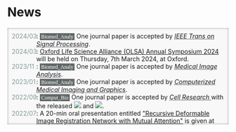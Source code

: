 # <i class="fas fa-rss "></i> News

<head>
	<title>Events</title>
	<style>
		.bottom_box {
			background-color: #F8F8F8;
			box-shadow: inset 0px 0px 5px -0.5px #888;
			/*z-index: 0px;*/
		}
		ul.events {
			list-style-type: none;
			width: auto; 
			padding: 10px;
			height: 200px; 
			overflow: auto; 
		}
		ul.events li {
			font-weight: normal;
			align-items: initial;
			position: relative;
			padding-left: 56px;
			z-index: 0;
		}
		ul.events li:before {
			content: attr(data-date) "";
			font-weight: normal;
			color: #809898;
			position: absolute;
			left: 0px;
			z-index: 0;
		}
		code {
            background-color: #626868 !important;
            color: white;
            padding: 1px 3px !important;
            margin: 0px !important;
            border-radius: 0px !important;
            font-family: "Arial Narrow" !important;
            font-size: 12px !important;
            z-index: 0;
        }
	</style>
</head>

<body>
<div class="bottom_box" >
	<ul class="events">
		<li data-date="2024/03">: <code>Biomed_Analy</code> One journal paper is accepted by <abbr title="impact factor: 5.4 (Q1)"><i>IEEE Trans on Signal Processing</i></abbr>.</li>
		<li data-date="2024/03">: <a href="http://www.olsa.life/2024_Symposium/index.html">Oxford Life Science Alliance (OLSA) Annual Symposium 2024</a> will be held on Thursday, 7th March 2024, at Oxford.</li>
		<li data-date="2023/11">: <code>Biomed_Analy</code> One journal paper is accepted by <abbr title="impact factor: 13.8 (Q1)"><i>Medical Image Analysis</i></abbr>.</li>
		<li data-date="2023/01">: <code>Biomed_Analy</code> One journal paper is accepted by <abbr title="impact factor: 7.4 (Q1)"><i>Computerized Medical Imaging and Graphics</i></abbr>.</li>
		<li data-date="2022/09">: <code>Comput_Bio</code> One journal paper is accepted by <abbr title="impact factor: 46.3 (Q1)"><i>Cell Research </i></abbr> with the released <a href="https://github.com/jianqingzheng/XBCR-net"><img src="https://img.shields.io/github/stars/jianqingzheng/XBCR-net?style=social&label=Code+★" /></a> and <a href="https://colab.research.google.com/github/jianqingzheng/XBCR-net/blob/main/XBCR_net.ipynb"><img src="https://colab.research.google.com/assets/colab-badge.svg" /></a>.</li>
		<li data-date="2022/07">: A 20-min oral presentation entitled <a href="https://link.springer.com/chapter/10.1007/978-3-031-12053-4_6">"Recursive Deformable Image Registration Network with Mutual Attention"</a> is given at MIUA 2022 in Cambridge.</li>
		<li data-date="2022/06">: <code>Surg_Navig</code> One conference paper is accepted by <abbr title="International Conference on Medical Image Computing and Computer Assisted Intervention"><i>MICCAI 2022</i></abbr> with the released <a href="https://github.com/br0202/M3Depth"><img src="https://img.shields.io/github/stars/br0202/M3Depth?style=social&label=Technique Code+★" /></a> and <a href="https://github.com/br0202/SL-Decoder"><img src="https://img.shields.io/github/stars/br0202/SL-Decoder?style=social&label=Data+★" /></a>.</li>
		<li data-date="2022/05">: <code>Biomed_Analy</code> Two conference papers are accepted by <abbr title="Medical Image Understanding and Analysis conference"><i>MIUA 2022</i></abbr>, one oral presentation and one poster session.</li>
	</ul>
</div>
</body>
